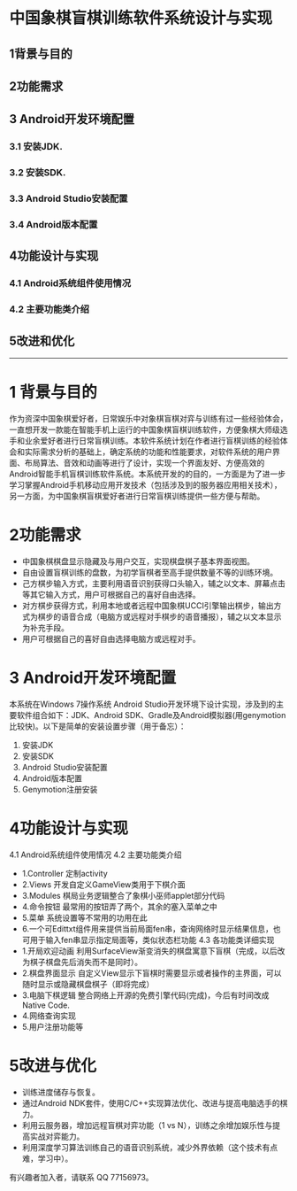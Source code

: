 # 中国象棋盲棋训练软件系统设计与实现
## 1背景与目的
## 2功能需求
## 3 Android开发环境配置
### 3.1 安装JDK.
### 3.2 安装SDK.
### 3.3 Android Studio安装配置
### 3.4 Android版本配置
## 4功能设计与实现
### 4.1 Android系统组件使用情况
### 4.2 主要功能类介绍
## 5改进和优化
---
# 1 背景与目的
作为资深中国象棋爱好者，日常娱乐中对象棋盲棋对弈与训练有过一些经验体会，一直想开发一款能在智能手机上运行的中国象棋盲棋训练软件，方便象棋大师级选手和业余爱好者进行日常盲棋训练。本软件系统计划在作者进行盲棋训练的经验体会和实际需求分析的基础上，确定系统的功能和性能要求，对软件系统的用户界面、布局算法、音效和动画等进行了设计，实现一个界面友好、方便高效的Android智能手机盲棋训练软件系统。本系统开发的的目的，一方面是为了进一步学习掌握Android手机移动应用开发技术（包括涉及到的服务器应用相关技术），另一方面，为中国象棋盲棋爱好者进行日常盲棋训练提供一些方便与帮助。

# 2功能需求
* 中国象棋棋盘显示隐藏及与用户交互，实现棋盘棋子基本界面视图。
* 自由设置盲棋训练的盘数，为初学盲棋者至高手提供数量不等的训练环境。
* 己方棋步输入方式，主要利用语音识别获得口头输入，辅之以文本、屏幕点击等其它输入方式，用户可根据自己的喜好自由选择。
* 对方棋步获得方式，利用本地或者远程中国象棋UCCI引擎输出棋步，输出方式为棋步的语音合成（电脑方或远程对手棋步的语音播报），辅之以文本显示为补充手段。
* 用户可根据自己的喜好自由选择电脑方或远程对手。

# 3 Android开发环境配置
本系统在Windows 7操作系统 Android Studio开发环境下设计实现，涉及到的主要软件组合如下：JDK、Android SDK、Gradle及Android模拟器(用genymotion比较快)。以下是简单的安装设置步骤（用于备忘）：
1. 安装JDK
2. 安装SDK
3. Android Studio安装配置
4. Android版本配置
5. Genymotion注册安装

# 4功能设计与实现
4.1 Android系统组件使用情况
4.2 主要功能类介绍
* 1.Controller 定制activity
* 2.Views   开发自定义GameView类用于下棋介面
* 3.Modules 棋局业务逻辑整合了象棋小巫师applet部分代码
* 4.命令按钮 最常用的按钮弄了两个，其余的塞入菜单之中
* 5.菜单  系统设置等不常用的功用在此
* 6.一个可Edittxt组件用来提供当前局面fen串，查询网络时显示结果信息，也可用于输入fen串显示指定局面等，类似状态栏功能
4.3 各功能类详细实现
* 1.开局欢迎动画
    利用SurfaceView渐变消失的棋盘寓意下盲棋（完成，以后改为棋子棋盘先后消失而不是同时）。
* 2.棋盘界面显示
    自定义View显示下盲棋时需要显示或者操作的主界面，可以随时显示或隐藏棋盘棋子（即将完成）
* 3.电脑下棋逻辑
    整合网络上开源的免费引擎代码(完成)，今后有时间改成 Native Code.
* 4.网络查询实现
* 5.用户注册功能等

# 5改进与优化
* 训练进度储存与恢复。
* 通过Android NDK套件，使用C/C++实现算法优化、改进与提高电脑选手的棋力。
* 利用云服务器，增加远程盲棋对弈功能（1 vs N），训练之余增加娱乐性与提高实战对弈能力。
* 利用深度学习算法训练自己的语音识别系统，减少外界依赖（这个技术有点难，学习中）。

有兴趣者加入者，请联系 QQ 77156973。
